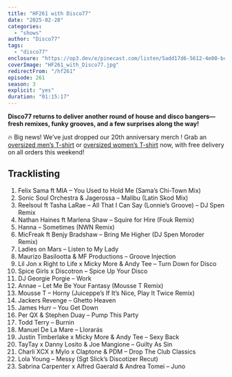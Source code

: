 ```yaml
---
title: "HF261 with Disco77"
date: "2025-02-28"
categories:
  - "shows"
author: "Disco77"
tags:
  - "disco77"
enclosure: "https://op3.dev/e/pinecast.com/listen/5add17d6-5612-4e00-bcf7-aeb1fe8adc4d.mp3?source=rss&ext=asset.mp3 72448409 audio/mpeg"
coverImage: "HF261_with_Disco77.jpg"
redirectFrom: "/hf261"
episode: 261
season: 3
explicit: "yes"
duration: "01:15:17"
---
```


**Disco77 returns to deliver another round of house and disco bangers—fresh remixes, funky grooves, and a few surprises along the way!**

🔥 Big news! We’ve just dropped our 20th anniversary merch ! Grab an [oversized men’s T-shirt](https://housefinesse.teemill.com/product/20-years-mens-oversized-t-shirt/) or [oversized women’s T-shirt](https://housefinesse.teemill.com/product/20-years-womens-oversized-t-shirt/) now, with free delivery on all orders this weekend!

## Tracklisting

1. Felix Sama ft MIA – You Used to Hold Me (Sama’s Chi-Town Mix)
2. Sonic Soul Orchestra & Jagerossa – Malibu (Latin Skod Mix)
3. Reelsoul ft Tasha LaRae – All That I Can Say (Lonnie’s Groove) – DJ Spen Remix
4. Nathan Haines ft Marlena Shaw – Squire for Hire (Fouk Remix)
5. Hanna – Sometimes (NWN Remix)
6. MicFreak ft Benjy Bradshaw – Bring Me Higher (DJ Spen Moroder Remix)
7. Ladies on Mars – Listen to My Lady
8. Maurizo Basilootta & MF Productions – Groove Injection
9. Lil Jon x Right to Life x Micky More & Andy Tee – Turn Down for Disco
10. Spice Girls x Discotron – Spice Up Your Disco
11. DJ Georgie Porgie – Work
12. Annae – Let Me Be Your Fantasy (Mousse T Remix)
13. Mousse T – Horny (Juiceppe’s If It’s Nice, Play It Twice Remix)
14. Jackers Revenge – Ghetto Heaven
15. James Hurr – You Get Down
16. Per QX & Stephen Duay – Pump This Party
17. Todd Terry – Burnin
18. Manuel De La Mare – Llorarás
19. Justin Timberlake x Micky More & Andy Tee – Sexy Back
20. TayTay x Danny Losito & Joe Mangione – Guilty As Sin
21. Charli XCX x Mylo x Claptone & PDM – Drop The Club Classics
22. Lola Young – Messy (Sgt Slick’s Discotizer Recut)
23. Sabrina Carpenter x Alfred Gaerald & Andrea Tomei – Juno
